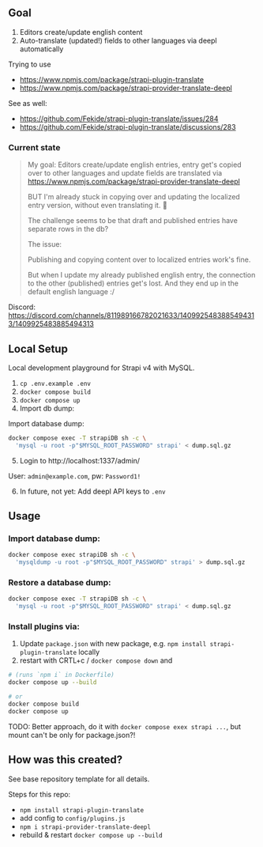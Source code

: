 
## Goal

1. Editors create/update english content
2. Auto-translate (updated!) fields to other languages via deepl automatically

Trying to use 

- https://www.npmjs.com/package/strapi-plugin-translate
- https://www.npmjs.com/package/strapi-provider-translate-deepl


See as well:

- https://github.com/Fekide/strapi-plugin-translate/issues/284
- https://github.com/Fekide/strapi-plugin-translate/discussions/283

### Current state

> My goal: Editors create/update english entries, entry get's copied over to other languages and update fields are translated via https://www.npmjs.com/package/strapi-provider-translate-deepl
>
> BUT I'm already stuck in copying over and updating the localized entry version, without even translating it. :exploding_head:
>
> The challenge seems to be that draft and published entries have separate rows in the db?
>
> The issue:
>
> Publishing and copying content over to localized entries work's fine.
>
> But when I update my already published english entry, the connection to the other (published) entries get's lost. And they end up in the default english language :/

Discord: https://discord.com/channels/811989166782021633/1409925483885494313/1409925483885494313


## Local Setup

Local development playground for Strapi v4 with MySQL.

1. `cp .env.example .env`
2. `docker compose build`
3. `docker compose up`
4. Import db dump:

Import database dump: 

```bash
docker compose exec -T strapiDB sh -c \
  'mysql -u root -p"$MYSQL_ROOT_PASSWORD" strapi' < dump.sql.gz
```

5. Login to http://localhost:1337/admin/ 

User: `admin@example.com`, pw: `Password1!`

6. In future, not yet: Add deepl API keys to `.env`

## Usage

### Import database dump: 

```bash
docker compose exec strapiDB sh -c \
  'mysqldump -u root -p"$MYSQL_ROOT_PASSWORD" strapi' > dump.sql.gz
```

### Restore a database dump:

```bash
docker compose exec -T strapiDB sh -c \
  'mysql -u root -p"$MYSQL_ROOT_PASSWORD" strapi' < dump.sql.gz
```

### Install plugins via:

1. Update `package.json` with new package, e.g. `npm install strapi-plugin-translate` locally
2. restart with CRTL+c / `docker compose down` and 

```bash
# (runs `npm i` in Dockerfile)
docker compose up --build

# or
docker compose build
docker compose up
```

TODO: Better approach, do it with `docker compose exex strapi ...`, but mount can't be only for package.json?!

## How was this created?

See base repository template for all details.

Steps for this repo:

- `npm install strapi-plugin-translate`
- add config to `config/plugins.js` 
- `npm i strapi-provider-translate-deepl`
- rebuild & restart `docker compose up --build`
